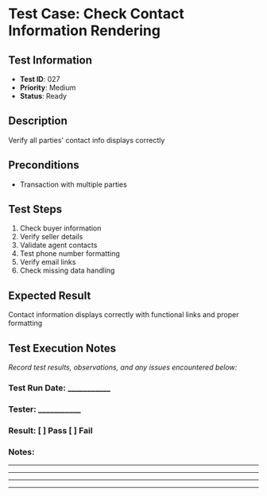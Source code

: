 # Test Case: Check Contact Information Rendering

## Test Information
- **Test ID**: 027
- **Priority**: Medium
- **Status**: Ready

## Description
Verify all parties' contact info displays correctly

## Preconditions
- Transaction with multiple parties

## Test Steps
1. Check buyer information
2. Verify seller details
3. Validate agent contacts
4. Test phone number formatting
5. Verify email links
6. Check missing data handling

## Expected Result
Contact information displays correctly with functional links and proper formatting

## Test Execution Notes
_Record test results, observations, and any issues encountered below:_

### Test Run Date: ___________
### Tester: ___________
### Result: [ ] Pass [ ] Fail

### Notes:
_________________________________
_________________________________
_________________________________
_________________________________